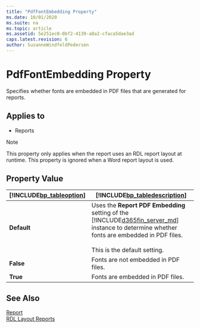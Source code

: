 ```yaml
---
title: "PdfFontEmbedding Property"
ms.date: 10/01/2020
ms.suite: na
ms.topic: article
ms.assetid: 5e251ec0-0bf2-4139-a8a2-cfaca5dae3ad
caps.latest.revision: 6
author: SusanneWindfeldPedersen
---
```



# PdfFontEmbedding Property
Specifies whether fonts are embedded in PDF files that are generated for reports.  
  
## Applies to  
  
-   Reports  
  
> [!NOTE]  
>  This property only applies when the report uses an RDL report layout at runtime. This property is ignored when a Word report layout is used.  
  
## Property Value  
  
|[!INCLUDE[bp_tableoption](../includes/bp_tableoption_md.md)]|[!INCLUDE[bp_tabledescription](../includes/bp_tabledescription_md.md)]|  
|----------------------------------|---------------------------------------|  
|**Default**|Uses the **Report PDF Embedding** setting of the [!INCLUDE[d365fin_server_md](../includes/d365fin_server_md.md)] instance to determine whether fonts are embedded in PDF files.  <br /><br /> This is the default setting.|  
|**False**|Fonts are not embedded in PDF files.|  
|**True**|Fonts are embedded in PDF files.|  

## See Also
[Report](../devenv-reports.md)  
[RDL Layout Reports](../devenv-howto-rdl-report-layout.md) 

<!-- 
|[!INCLUDE[bp_tableoption](../includes/bp_tableoption_md.md)]|[!INCLUDE[bp_tabledescription](../includes/bp_tabledescription_md.md)]|  
|----------------------------------|---------------------------------------|  
|**Default**|Uses the **Report PDF Embedding** setting of the [!INCLUDE[d365fin_server_md](includes/d365fin_server_md.md)] instance to determine whether fonts are embedded in PDF files. <!-- For more information, see [Configuring Microsoft Dynamics NAV Server](Configuring-Microsoft-Dynamics-NAV-Server.md).<br /><br /> This is the default setting.|  
|**False**|Fonts are not embedded in PDF files.|  
|**True**|Fonts are embedded in PDF files.|  

## Remarks  
 This property applies when an RDLC report is saved as a PDF under the following circumstances:  
  
-   On the [!INCLUDE[d365fin_long_md](../includes/d365fin_long_md.md)] client when the user chooses to save a report as PDF from the report's request page or print preview.  
  
    > [!NOTE]  
    >  This property is ignored when a report is saved as PDF from the print preview in the [!INCLUDE[nav_web](../includes/nav_web_md.md)]. In this case, the [!INCLUDE[d365_server_md](includes/d365_server_md.md)] instance setting is always used.  
  
-   On [!INCLUDE[d365_server_md](includes/d365_server_md.md)] by the [SAVEAS Method](../methods/devenv-SAVEAS-method.md) or [SAVEASPDF Method \(Report\)](../methods/devenv-SAVEASPDF-method-Report.md).  
  
 Embedding fonts in a PDF of a report makes sure that the PDF will use the same fonts as the original file, regardless of where the PDF is opened and which fonts are installed on the computer. However, embedding fonts can significantly increase the size of the PDF files. By disabling font embedding, you can decrease the size of the report PDF files.  
  
## See Also  
 [Running Reports](Running-Reports.md) -->